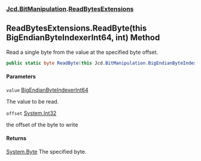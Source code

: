 ### [Jcd.BitManipulation](Jcd.BitManipulation.md 'Jcd.BitManipulation').[ReadBytesExtensions](Jcd.BitManipulation.ReadBytesExtensions.md 'Jcd.BitManipulation.ReadBytesExtensions')

## ReadBytesExtensions.ReadByte(this BigEndianByteIndexerInt64, int) Method

Read a single byte from the value at the specified byte offset.

```csharp
public static byte ReadByte(this Jcd.BitManipulation.BigEndianByteIndexerInt64 value, int offset);
```
#### Parameters

<a name='Jcd.BitManipulation.ReadBytesExtensions.ReadByte(thisJcd.BitManipulation.BigEndianByteIndexerInt64,int).value'></a>

`value` [BigEndianByteIndexerInt64](Jcd.BitManipulation.BigEndianByteIndexerInt64.md 'Jcd.BitManipulation.BigEndianByteIndexerInt64')

The value to be read.

<a name='Jcd.BitManipulation.ReadBytesExtensions.ReadByte(thisJcd.BitManipulation.BigEndianByteIndexerInt64,int).offset'></a>

`offset` [System.Int32](https://docs.microsoft.com/en-us/dotnet/api/System.Int32 'System.Int32')

the offset of the byte to write

#### Returns
[System.Byte](https://docs.microsoft.com/en-us/dotnet/api/System.Byte 'System.Byte')
The specified byte.